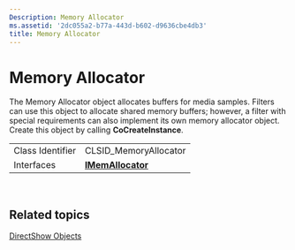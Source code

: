 ```yaml
---
Description: Memory Allocator
ms.assetid: '2dc055a2-b77a-443d-b602-d9636cbe4db3'
title: Memory Allocator
---
```


# Memory Allocator

The Memory Allocator object allocates buffers for media samples. Filters can use this object to allocate shared memory buffers; however, a filter with special requirements can also implement its own memory allocator object. Create this object by calling **CoCreateInstance**.



|                  |                                        |
|------------------|----------------------------------------|
| Class Identifier | CLSID\_MemoryAllocator                 |
| Interfaces       | [**IMemAllocator**](imemallocator.md) |



 

## Related topics

<dl> <dt>

[DirectShow Objects](directshow-objects.md)
</dt> </dl>

 

 



